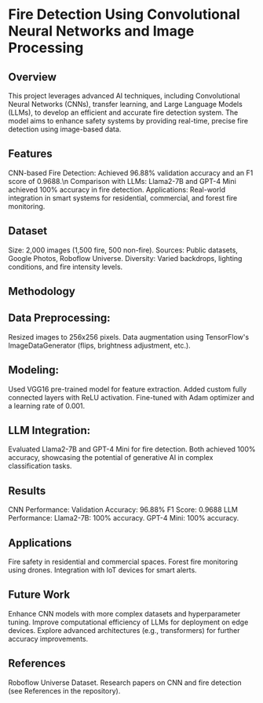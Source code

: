 # Fire Detection Using Convolutional Neural Networks and Image Processing
## Overview
This project leverages advanced AI techniques, including Convolutional Neural Networks (CNNs), transfer learning, and Large Language Models (LLMs), to develop an efficient and accurate fire detection system. The model aims to enhance safety systems by providing real-time, precise fire detection using image-based data.

## Features
CNN-based Fire Detection: Achieved 96.88% validation accuracy and an F1 score of 0.9688.\n
Comparison with LLMs:
Llama2-7B and GPT-4 Mini achieved 100% accuracy in fire detection.
Applications: Real-world integration in smart systems for residential, commercial, and forest fire monitoring.

## Dataset
Size: 2,000 images (1,500 fire, 500 non-fire).
Sources: Public datasets, Google Photos, Roboflow Universe.
Diversity: Varied backdrops, lighting conditions, and fire intensity levels.


## Methodology
## Data Preprocessing:
Resized images to 256x256 pixels.
Data augmentation using TensorFlow's ImageDataGenerator (flips, brightness adjustment, etc.).

## Modeling:
Used VGG16 pre-trained model for feature extraction.
Added custom fully connected layers with ReLU activation.
Fine-tuned with Adam optimizer and a learning rate of 0.001.

## LLM Integration:
Evaluated Llama2-7B and GPT-4 Mini for fire detection.
Both achieved 100% accuracy, showcasing the potential of generative AI in complex classification tasks.

## Results
CNN Performance:
Validation Accuracy: 96.88%
F1 Score: 0.9688
LLM Performance:
Llama2-7B: 100% accuracy.
GPT-4 Mini: 100% accuracy.

## Applications
Fire safety in residential and commercial spaces.
Forest fire monitoring using drones.
Integration with IoT devices for smart alerts.

## Future Work
Enhance CNN models with more complex datasets and hyperparameter tuning.
Improve computational efficiency of LLMs for deployment on edge devices.
Explore advanced architectures (e.g., transformers) for further accuracy improvements.

## References
Roboflow Universe Dataset.
Research papers on CNN and fire detection (see References in the repository).
